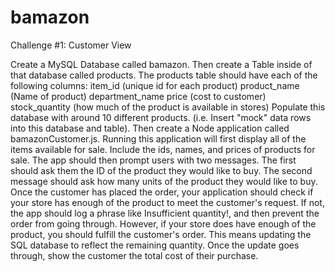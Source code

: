 # bamazon

Challenge #1: Customer View

Create a MySQL Database called bamazon.
Then create a Table inside of that database called products.
The products table should have each of the following columns:
item_id (unique id for each product)
product_name (Name of product)
department_name
price (cost to customer)
stock_quantity (how much of the product is available in stores)
Populate this database with around 10 different products. (i.e. Insert "mock" data rows into this database and table).
Then create a Node application called bamazonCustomer.js. Running this application will first display all of the items available for sale. Include the ids, names, and prices of products for sale.
The app should then prompt users with two messages.
The first should ask them the ID of the product they would like to buy.
The second message should ask how many units of the product they would like to buy.
Once the customer has placed the order, your application should check if your store has enough of the product to meet the customer's request.
If not, the app should log a phrase like Insufficient quantity!, and then prevent the order from going through.
However, if your store does have enough of the product, you should fulfill the customer's order.
This means updating the SQL database to reflect the remaining quantity.
Once the update goes through, show the customer the total cost of their purchase.
